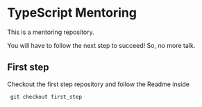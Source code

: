 # TypeScript Mentoring

This is a mentoring repository.

You will have to follow the next step to succeed! So, no more talk.

## First step

Checkout the first step repository and follow the Readme inside
```
 git checkout first_step
```

